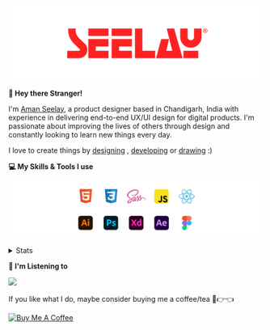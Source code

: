 [![banner](./images/seelay.svg)](https://www.seelay.in)

**👋 Hey there Stranger!**

I'm [Aman Seelay](https://www.seelay.in), a product designer based in Chandigarh, India with experience in delivering end-to-end UX/UI design for digital products. I'm passionate about improving the lives of others through design and constantly looking to learn new things every day.

I love to create things by [designing](https://www.seelay.in/#work) , [developing](https://www.seelay.in/#projects) or [drawing](https://art.seelay.in) :)

**💻 My Skills & Tools I use**

[![banner](./images/skills&tools.svg)](https://www.seelay.in/about)

<details>
  <summary>Stats</summary>

---

<!--START_SECTION:waka-->
![Profile Views](http://img.shields.io/badge/Profile%20Views-0-blue)

**🐱 My GitHub Data** 

> 📦 528.3 kB Used in GitHub's Storage 
 > 
> 🏆 668 Contributions in the Year 2023
 > 
> 💼 Opted to Hire
 > 
> 📜 1 Public Repository 
 > 
> 🔑 42 Private Repository 
 > 
**I'm a Night 🦉** 

```text
🌞 Morning                302 commits         ████░░░░░░░░░░░░░░░░░░░░░   16.83 % 
🌆 Daytime                290 commits         ████░░░░░░░░░░░░░░░░░░░░░   16.16 % 
🌃 Evening                559 commits         ████████░░░░░░░░░░░░░░░░░   31.16 % 
🌙 Night                  643 commits         █████████░░░░░░░░░░░░░░░░   35.84 % 
```
📅 **I'm Most Productive on Sunday** 

```text
Monday                   214 commits         ███░░░░░░░░░░░░░░░░░░░░░░   11.93 % 
Tuesday                  291 commits         ████░░░░░░░░░░░░░░░░░░░░░   16.22 % 
Wednesday                160 commits         ██░░░░░░░░░░░░░░░░░░░░░░░   08.92 % 
Thursday                 323 commits         ████░░░░░░░░░░░░░░░░░░░░░   18.00 % 
Friday                   205 commits         ███░░░░░░░░░░░░░░░░░░░░░░   11.43 % 
Saturday                 271 commits         ████░░░░░░░░░░░░░░░░░░░░░   15.11 % 
Sunday                   330 commits         █████░░░░░░░░░░░░░░░░░░░░   18.39 % 
```


📊 **This Week I Spent My Time On** 

```text
🕑︎ Time Zone: Asia/Kolkata

💬 Programming Languages: 
Other                    4 hrs 37 mins       █████████████░░░░░░░░░░░░   53.68 % 
JSON                     1 hr 17 mins        ████░░░░░░░░░░░░░░░░░░░░░   14.88 % 
JavaScript               1 hr 10 mins        ███░░░░░░░░░░░░░░░░░░░░░░   13.60 % 
SCSS                     46 mins             ██░░░░░░░░░░░░░░░░░░░░░░░   08.92 % 
CSS                      27 mins             █░░░░░░░░░░░░░░░░░░░░░░░░   05.22 % 

🔥 Editors: 
Chrome                   4 hrs 33 mins       █████████████░░░░░░░░░░░░   52.77 % 
VS Code                  4 hrs 1 min         ████████████░░░░░░░░░░░░░   46.54 % 
Edge                     3 mins              ░░░░░░░░░░░░░░░░░░░░░░░░░   00.69 % 

💻 Operating System: 
Windows                  8 hrs 37 mins       █████████████████████████   100.00 % 
```

**I Mostly Code in JavaScript** 

```text
JavaScript               27 repos            ███████████████░░░░░░░░░░   61.36 % 
TypeScript               13 repos            ███████░░░░░░░░░░░░░░░░░░   29.55 % 
Java                     3 repos             ██░░░░░░░░░░░░░░░░░░░░░░░   06.82 % 
HTML                     1 repo              █░░░░░░░░░░░░░░░░░░░░░░░░   02.27 % 
```




 Last Updated on 01/12/2023 06:39:53 UTC
<!--END_SECTION:waka-->

---

 </details>

**🎵 I'm Listening to**

<object data="https://now-play.vercel.app/api/generate?uid=7a17a86e-d6b7-43b5-8d9c-1d6dae42a779" >

  <img src="https://now-play.vercel.app/api/generate?uid=7a17a86e-d6b7-43b5-8d9c-1d6dae42a779" />

</object>

If you like what I do, maybe consider buying me a coffee/tea 🥺👉👈

<a href="https://www.buymeacoffee.com/seelay" target="_blank"><img src="https://cdn.buymeacoffee.com/buttons/v2/default-red.png" alt="Buy Me A Coffee" width="150" ></a>
